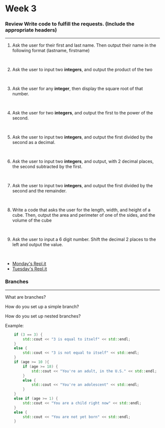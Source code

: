 # Week 3

  

### Review Write code to fulfill the requests. (Include the appropriate headers)
---
1. Ask the user for their first and last name. Then output their name in the following format (lastname, firstname)

<br>

2. Ask the user to input two **integers**, and output the product of the two

<br>

3. Ask the user for any **integer**, then display the square root of that number. 

<br>

4. Ask the user for two **integers**, and output the first to the power of the second. 

<br>

5. Ask the user to input two **integers**, and output the first divided by the second as a decimal.

<br>

6. Ask the user to input two **integers**, and output, with 2 decimal places, the second subtracted by the first.

<br>

7. Ask the user to input two **integers**, and output the first divided by the second and the remainder.

<br>

8. Write a code that asks the user for the length, width, and height of a cube. Then, output the area and perimeter of one of the sides, and the volume of the cube

<br>

9. Ask the user to input a 6 digit number. Shift the decimal 2 places to the left and output the value.

<br>

* [Monday's Repl.it](https://repl.it/@PikaSannnnn/CS10-Environment-028#main.cpp)
* [Tuesday's Repl.it](https://repl.it/@PikaSannnnn/CS10-Environment-029#main.cpp)


### Branches ###
---
What are branches?  

How do you set up a simple branch?  

How do you set up nested branches?  


Example:  
```c++
    if (3 == 3) {
        std::cout << "3 is equal to itself" << std::endl;
    }
    else {
        std::cout << "3 is not equal to itself" << std::endl;
    }
    if (age >= 10 ){
        if (age >= 18) {
            std::cout << "You're an adult, in the U.S." << std::endl;
        }
        else {
            std::cout << "You're an adolescent" << std::endl;
        }
    }
    else if (age >= 1) {
        std::cout << "You are a child right now" << std::endl;
    }
    else {
        std::cout << "You are not yet born" << std::endl;
    }
```
